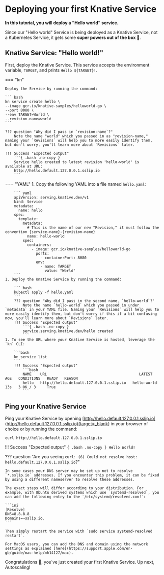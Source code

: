 # Deploying your first Knative Service

**In this tutorial, you will deploy a "Hello world" service.**

Since our "Hello world" Service is being deployed as a Knative Service, not a Kubernetes Service, it gets some **super powers out of the box** :rocket:.

## Knative Service: "Hello world!"

First, deploy the Knative Service. This service accepts the environment variable,
`TARGET`, and prints `Hello ${TARGET}!`.

=== "kn"

    Deploy the Service by running the command:

    ``` bash
    kn service create hello \
    --image gcr.io/knative-samples/helloworld-go \
    --port 8080 \
    --env TARGET=World \
    --revision-name=world
    ```

    ??? question "Why did I pass in `revision-name`?"
        Note the name "world" which you passed in as "revision-name," naming your `Revisions` will help you to more easily identify them, but don't worry, you'll learn more about `Revisions` later.

    !!! Success "Expected output"
        ```{ .bash .no-copy }
        Service hello created to latest revision 'hello-world' is available at URL:
        http://hello.default.127.0.0.1.sslip.io
        ```

=== "YAML"
    1. Copy the following YAML into a file named `hello.yaml`:

        ``` yaml
        apiVersion: serving.knative.dev/v1
        kind: Service
        metadata:
          name: hello
        spec:
          template:
            metadata:
              # This is the name of our new "Revision," it must follow the convention {service-name}-{revision-name}
              name: hello-world
            spec:
              containers:
                - image: gcr.io/knative-samples/helloworld-go
                  ports:
                    - containerPort: 8080
                  env:
                    - name: TARGET
                      value: "World"
        ```
    1. Deploy the Knative Service by running the command:

        ``` bash
        kubectl apply -f hello.yaml
        ```
        ??? question "Why did I pass in the second name, `hello-world`?"
            Note the name `hello-world` which you passed in under `metadata` in your YAML file. Naming your `Revisions` will help you to more easily identify them, but don't worry if this if a bit confusing now, you'll learn more about `Revisions` later.
        !!! Success "Expected output"
            ```{ .bash .no-copy }
            service.serving.knative.dev/hello created
            ```
    1. To see the URL where your Knative Service is hosted, leverage the `kn` CLI:

        ```bash
        kn service list
        ```
        !!! Success "Expected output"
            ```bash
            NAME    URL                                          LATEST        AGE   CONDITIONS   READY   REASON
            hello   http://hello.default.127.0.0.1.sslip.io   hello-world   13s   3 OK / 3     True
            ```


## Ping your Knative Service

Ping your Knative Service by opening [http://hello.default.127.0.0.1.sslip.io](http://hello.default.127.0.0.1.sslip.io){target=_blank} in your browser of choice or by running the command:

```bash
curl http://hello.default.127.0.0.1.sslip.io
```

!!! Success "Expected output"
    ```{ .bash .no-copy }
    Hello World!
    ```

??? question "Are you seeing `curl: (6) Could not resolve host: hello.default.127.0.0.1.sslip.io`?"

    In some cases your DNS server may be set up not to resolve `*.sslip.io` addresses. If you encounter this problem, it can be fixed by using a different nameserver to resolve these addresses.

    The exact steps will differ according to your distribution. For example, with Ubuntu derived systems which use `systemd-resolved`, you can add the following entry to the `/etc/systemd/resolved.conf`:

    ```ini
    [Resolve]
    DNS=8.8.8.8
    Domains=~sslip.io.
    ```

    Then simply restart the service with `sudo service systemd-resolved restart`.

    For MacOS users, you can add the DNS and domain using the network settings as explained [here](https://support.apple.com/en-gb/guide/mac-help/mh14127/mac).

Congratulations :tada:, you've just created your first Knative Service. Up next, Autoscaling!
